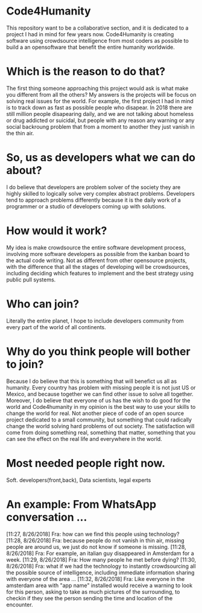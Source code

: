 # Code4Humanity
This repository want to be a collaborative section, and it is dedicated to a project I had in mind for few years now. Code4Humanity is creating software using crowdsource intelligence from most coders as possible to build a an opensoftware that benefit the entire humanity worldwide. 

# Which is the reason to do that?
The first thing someone approaching this project would ask is what make you different from all the others? 
My answers is the projects will be focus on solving real issues for the world. For example, the first project I had in mind is to track down as fast as possible people who disapear. In 2018 there are still million people disapearing daily, and we are not talking about homeless or drug addicted or suicidal, but people with any reason any warning or any social backroung problem that from a moment to another they just vanish in the thin air. 

# So, us as developers what we can do about? 
I do believe that developers are problem solver of the society they are highly skilled to logically solve very complex abstract problems. Developers tend to approach problems differently because it is the daily work of a programmer or a studio of developers coming up with solutions. 

# How would it work? 
My idea is make crowdsource the entire software development process, involving more software developers as possible from the kanban board to the actual code writing. Not as different from other opensource projects, with the difference that all the stages of developing will be crowdsources, including deciding which features to implement and the best strategy using public pull systems. 

# Who can join? 
Literally the entire planet, I hope to include developers community from every part of the world of all continents. 

# Why do you think people will bother to join? 
Because I do believe that this is something that will benefict us all as humanity. Every country has problem with missing people it is not just US or Mexico, and because together we can find other issue to solve all together. Moreover, I do believe that everyone of us has the wish to do good for the world and Code4humanity in my opinion is the best way to use your skills to change the world for real. Not another piece of code of an open source project dedicated to a small community, but something that could radically change the world solving hard problems of out society. The satisfaction will come from doing something real, something that matter, something that you can see the effect on the real life and everywhere in the world. 

# Most needed people right now.
Soft. developers(front,back), Data scientists, legal experts

# An example:  From WhatsApp conversation ... 
[11:27, 8/26/2018] Fra: how can we find this people using technology? 
[11:28, 8/26/2018] Fra: because people do not vanish in thin air, missing people are around us, we just do not know if someone is missing.
[11:28, 8/26/2018] Fra: For example, an italian guy disappeared in Amsterdam for a week.
[11:29, 8/26/2018] Fra: How many people he met before dying?
[11:30, 8/26/2018] Fra: what if we had the technology to instantly crowdsourcing all the possible source of intelligence, including immediate information sharing with everyone of the area ...
[11:32, 8/26/2018] Fra: Like everyone in the amsterdam area with "app name" installed would receive a warning to look for this person, asking to take as much pictures of the surrounding, to checkin if they see the person sending the time and location of the encounter. 

